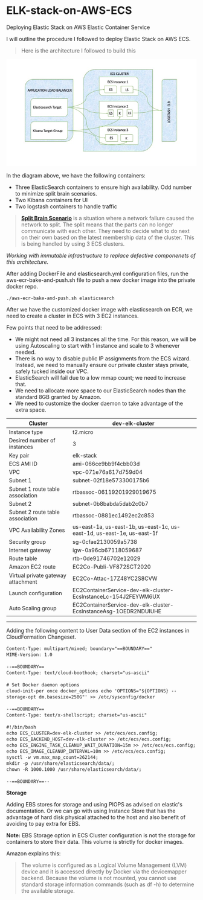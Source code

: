 # ELK-stack-on-AWS-ECS
 Deploying Elastic Stack on AWS Elastic Container Service

I will outline the procedure I followed to deploy Elastic Stack on AWS ECS.

> Here is the architecture I followed to build this

![Arch](ELK-ECS.jpg)

In the diagram above, we have the following containers:
- Three ElasticSearch containers to ensure high availability. Odd number to minimize split brain scenarios.
- Two Kibana containers for UI
- Two logstash containers to handle traffic


>[**Split Brain Scenario**](https://scalac.io/split-brain-scenarios-with-akka-scala/#targetText=A%20network%20partition%20membership%20data%20of%20the%20cluster) is a situation where a network failure caused the network to split. The split means that the parts can no longer communicate with each other. They need to decide what to do next on their own based on the latest membership data of the cluster. This is being handled by using 3 ECS clusters. 


*Working with immutable infrastructure to replace defective componenets of this architecture.*

After adding DockerFile and elasticsearch.yml configuration files, run the aws-ecr-bake-and-push.sh file to push a new docker image into the private docker repo. 
```
./aws-ecr-bake-and-push.sh elasticsearch
```

After we have the customized docker image with elasticsearch on ECR, we need to create a cluster in ECS with 3 EC2 instances. 

Few points that need to be addressed:
- We might not need all 3 instances all the time. For this reason, we will be using Autoscaling to start with 1 instance and scale to 3 whenever needed. 
- There is no way to disable public IP assignments from the ECS wizard. Instead, we need to manually ensure our private cluster stays private, safely tucked inside our VPC. 
- ElasticSearch will fail due to a low mmap count; we need to increase that.
- We need to allocate more space to our ElasticSearch nodes than the standard 8GB granted by Amazon.
- We need to customize the docker daemon to take advantage of the extra space.


|**Cluster** | **dev-elk-cluster** |
| --- | --- |
| Instance type | t2.micro | 
| Desired number of instances | 3 |
Key pair | elk-stack
ECS AMI ID|ami-066ce9bb9f4cbb03d
VPC|vpc-071e76a617d759d04
Subnet 1|subnet-02f18e573300175b6
Subnet 1 route table association|rtbassoc-06119201929019675
Subnet 2|subnet-0b8babda5dab2c0b7
Subnet 2 route table association|rtbassoc-0881ec1492ec2c853
VPC Availability Zones|us-east-1a, us-east-1b, us-east-1c, us-east-1d, us-east-1e, us-east-1f
Security group|sg-0cfae2130059a5738
Internet gateway|igw-0a96cb67118059687
Route table|rtb-0de91746702e12029
Amazon EC2 route|EC2Co-Publi-VF872SCT2020
Virtual private gateway attachment|EC2Co-Attac-17Z48YC2S8CVW
Launch configuration|EC2ContainerService-dev-elk-cluster-EcsInstanceLc-154J2FEYWM6UX
| Auto Scaling group |EC2ContainerService-dev-elk-cluster-EcsInstanceAsg-1OEDR2NDUIUHE |
---

Adding the following content to User Data section of the EC2 instances in CloudFormation Changeset.
```
Content-Type: multipart/mixed; boundary="==BOUNDARY=="
MIME-Version: 1.0

--==BOUNDARY==
Content-Type: text/cloud-boothook; charset="us-ascii"

# Set Docker daemon options
cloud-init-per once docker_options echo 'OPTIONS="${OPTIONS} --storage-opt dm.basesize=250G"' >> /etc/sysconfig/docker

--==BOUNDARY==
Content-Type: text/x-shellscript; charset="us-ascii"

#!/bin/bash
echo ECS_CLUSTER=dev-elk-cluster >> /etc/ecs/ecs.config;
echo ECS_BACKEND_HOST=dev-elk-cluster >> /etc/ecs/ecs.config;
echo ECS_ENGINE_TASK_CLEANUP_WAIT_DURATION=15m >> /etc/ecs/ecs.config;
echo ECS_IMAGE_CLEANUP_INTERVAL=10m >> /etc/ecs/ecs.config;
sysctl -w vm.max_map_count=262144;
mkdir -p /usr/share/elasticsearch/data/;
chown -R 1000.1000 /usr/share/elasticsearch/data/;

--==BOUNDARY==--
```

**Storage**

Adding EBS stores for storage and using PIOPS as advised on elastic's documentation. Or we can go with using Instance Store that has the advantage of hard disk physical attached to the host and also benefit of avoiding to pay extra for EBS. 

**Note:** EBS Storage option in ECS Cluster configuration is not the storage for containers to store their data. This volume is strictly for docker images. 

Amazon explains this:
> The volume is configured as a Logical Volume Management (LVM) device and it is accessed directly by Docker via the devicemapper backend. Because the volume is not mounted, you cannot use standard storage information commands (such as df -h) to determine the available storage.

